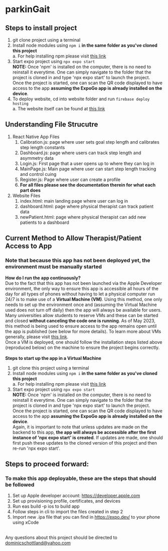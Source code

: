 # parkinGait
## Steps to install project
1. git clone project using a terminal
2. Install node modules using `npm i` **in the same folder as you've cloned this project**
   <br> a. For help installing npm please visit [this link](https://docs.npmjs.com/downloading-and-installing-node-js-and-npm)
3. Start expo project using `npx expo start`
    <br> **NOTE:** Once 'npm' is installed on the computer, there is no need to reinstall it everytime. One can simply navigate to the folder that the project is cloned in and type 'npx expo start' to launch the project.
    <br> Once the project is started, one can scan the QR code displayed to have access to the app **assuming the ExpoGo app is already installed on the device**.
4. To deploy website, cd into website folder and run `firebase deploy hosting`
    <br> a. The website itself can be found at [this link](https://parkingait.web.app/)

## Understanding File Strucutre
1. React Native App Files
    1. Calibration.js: page where user sets goal step length and calibrates step length constants
    2. Dashboard.js: page where users can track step length and asymmetry data
    3. Login.js: First page that a user opens up to where they can log in
    4. MainPage.js: Main page where user can start step length tracking and control cuing
    5. Register.js: Page where user can create a profile
    6. **For all files please see the documentation therein for what each part does**
2. Website Files
    1. index.html: main landing page where user can log in
    2. dashboard.html: page where physical therapist can track patient data
    3. newPatient.html: page where physical therapist can add new patients to a dashboard
    
## Current Method to Allow Therapist/Patient Access to App
### Note that because this app has not been deployed yet, the environment must be manually started
**How do I run the app continuously?** 
<br> Due to the fact that this app has not been launched via the Apple Developer environment, the only way to ensure this app is accessible all hours of the day for all types of phones without having to let a physical computer run 24/7 is to make use of a **Virtual Machine (VM)**. Using this method, one only needs to set up the environment once and (assuming the Virtual Machine used does not turn off daily) then the app will always be available for users. 
<br> Many universities allow students to reserve VMs and these can be started and closed **without canceling the code one is running**. As of May 2023, this  method is being used to ensure access to the app remains open until the app is published (see below for more details). To learn more about VMs generally, please visit [this link](https://www.vmware.com/topics/glossary/content/virtual-machine.html).
<br> Once a VM is deployed, one should follow the installation steps listed above (reproduced below) on the machine to ensure the project begins correctly. 
<br>
<br> **Steps to start up the app in a Virtual Machine**
1. git clone this project using a terminal
2. Install node modules using `npm i` **in the same folder as you've cloned this project**
   <br> a. For help installing npm please visit [this link](https://docs.npmjs.com/downloading-and-installing-node-js-and-npm)
3. Start expo project using `npx expo start`
    <br> **NOTE:** Once 'npm' is installed on the computer, there is no need to reinstall it everytime. One can simply navigate to the folder that the project is cloned in and type 'npx expo start' to launch the project.
    <br> Once the project is started, one can scan the QR code displayed to have access to the app **assuming the ExpoGo app is already installed on the device**.
<br> Again, it is important to note that unless updates are made on the backend to this app, **the app will always be accessible after the first instance of 'npx expo start' is created**. If updates are made, one should first push these updates to the cloned version of this project and then re-run 'npx expo start'.
    
## Steps to proceed forward: 
### To make this app deployable, these are the steps that should be followed
1. Set up Apple developer account: https://developer.apple.com
2. Set up provisioning profile, certificates, and devices
3. Run eas build -p ios to build app
4. Follow steps in cli to import the files created in step 2
5. Import new .ipa file that you can find in https://expo.dev/ to your phone using xCode

<br> Any questions about this project should be directed to dominicschottland@yahoo.com
  
